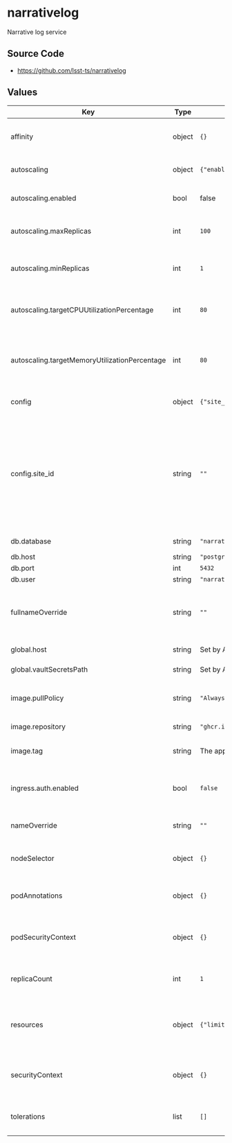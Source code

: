 # narrativelog

Narrative log service

## Source Code

* <https://github.com/lsst-ts/narrativelog>

## Values

| Key | Type | Default | Description |
|-----|------|---------|-------------|
| affinity | object | `{}` | Affinity rules for the narrativelog pod |
| autoscaling | object | `{"enabled":false,"maxReplicas":100,"minReplicas":1,"targetCPUUtilizationPercentage":80,"targetMemoryUtilizationPercentage":80}` | Narrativelog autoscaling settings |
| autoscaling.enabled | bool | false | enable narrativelog autoscaling |
| autoscaling.maxReplicas | int | `100` | maximum number of narrativelog replicas |
| autoscaling.minReplicas | int | `1` | minimum number of narrativelog replicas |
| autoscaling.targetCPUUtilizationPercentage | int | `80` | Target CPU utilization for narrativelog pod autoscale calculations |
| autoscaling.targetMemoryUtilizationPercentage | int | `80` | Target memory utilization for narrativelog pod autoscale calculations |
| config | object | `{"site_id":""}` | Application-specific configuration |
| config.site_id | string | `""` | Site ID; a non-empty string of up to 16 characters. This should be different for each non-sandbox deployment. Sandboxes should use `test`. |
| db.database | string | `"narrativelog"` | database name |
| db.host | string | `"postgres.postgres"` | database host |
| db.port | int | `5432` | database port |
| db.user | string | `"narrativelog"` | database user |
| fullnameOverride | string | `""` | Override the full name for resources (includes the release name) |
| global.host | string | Set by Argo CD | Host name for ingress |
| global.vaultSecretsPath | string | Set by Argo CD | Base path for Vault secrets |
| image.pullPolicy | string | `"Always"` | Pull policy for the narrativelog image |
| image.repository | string | `"ghcr.io/lsst-ts/narrativelog"` | narrativelog image to use |
| image.tag | string | The appVersion of the chart | Tag of exposure image to use |
| ingress.auth.enabled | bool | `false` | Whether to require Gafaelfawr authentication for access |
| nameOverride | string | `""` | Override the base name for resources |
| nodeSelector | object | `{}` | Node selector rules for the narrativelog pod |
| podAnnotations | object | `{}` | Annotations for the narrativelog pod |
| podSecurityContext | object | `{}` | Security context for the narrativelog pod |
| replicaCount | int | `1` | Number of narrativelog replicas to run |
| resources | object | `{"limits":{"cpu":1,"memory":"900Mi"},"requests":{"cpu":"300m","memory":"300Mi"}}` | Resource limits and requests for the narrativelog pod |
| securityContext | object | `{}` | Security context for the narrativelog deployment |
| tolerations | list | `[]` | Tolerations for the narrativelog pod |
